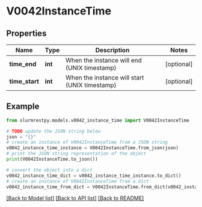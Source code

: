 # V0042InstanceTime


## Properties

Name | Type | Description | Notes
------------ | ------------- | ------------- | -------------
**time_end** | **int** | When the instance will end (UNIX timestamp) | [optional]
**time_start** | **int** | When the instance will start (UNIX timestamp) | [optional]

## Example

```python
from slurmrestpy.models.v0042_instance_time import V0042InstanceTime

# TODO update the JSON string below
json = "{}"
# create an instance of V0042InstanceTime from a JSON string
v0042_instance_time_instance = V0042InstanceTime.from_json(json)
# print the JSON string representation of the object
print(V0042InstanceTime.to_json())

# convert the object into a dict
v0042_instance_time_dict = v0042_instance_time_instance.to_dict()
# create an instance of V0042InstanceTime from a dict
v0042_instance_time_from_dict = V0042InstanceTime.from_dict(v0042_instance_time_dict)
```
[[Back to Model list]](../README.md#documentation-for-models) [[Back to API list]](../README.md#documentation-for-api-endpoints) [[Back to README]](../README.md)


